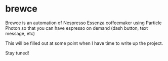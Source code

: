 # brewce
Brewce is an automation of Nespresso Essenza coffeemaker using Particle Photon so that you can have espresso on demand (dash button, text message, etc)

This will be filled out at some point when I have time to write up the project.

Stay tuned!
